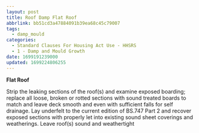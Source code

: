 ```yaml
---
layout: post
title: Roof Damp Flat Roof
abbrlink: bb51cd3a47884091b39ea68c45c79007
tags:
  - damp_mould
categories:
  - Standard Clauses For Housing Act Use - HHSRS
  - 1 - Damp and Mould Growth
date: 1699191239000
updated: 1699224806255
---
```


**Flat Roof**

Strip the leaking sections of the roof(s) and examine exposed boarding; replace all loose, broken or rotted sections with sound treated boards to match and leave deck smooth and even with sufficient falls for self drainage. Lay underfelt to the current edition of BS.747 Part 2 and recover exposed sections with properly let into existing sound sheet coverings and weatherings. Leave roof(s) sound and weathertight
